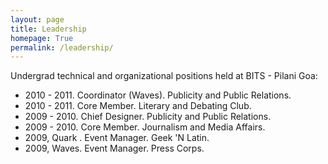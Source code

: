 ```yaml
---
layout: page
title: Leadership
homepage: True
permalink: /leadership/
---
```


Undergrad technical and organizational positions held at BITS - Pilani Goa:

   * 2010 - 2011. Coordinator (Waves). Publicity and Public Relations.
   * 2010 - 2011. Core Member. Literary and Debating Club.
   * 2009 - 2010. Chief Designer. Publicity and Public Relations.
   * 2009 - 2010. Core Member. Journalism and Media Affairs.
   * 2009, Quark . Event Manager. Geek 'N Latin.
   * 2009, Waves. Event Manager. Press Corps.
